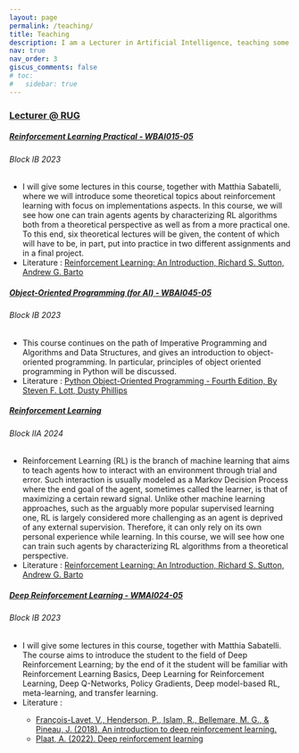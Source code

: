 ```yaml
---
layout: page
permalink: /teaching/
title: Teaching
description: I am a Lecturer in Artificial Intelligence, teaching some courses in the bachelor's and master's programm. I have also open projects to supervise bachelor's and master's students. Previously I was a TA assistance. During my PhD, I supervised many bachelor's and master's projects in the are of Reinforcement Learning from the Industrial Engeneering and Management (IEM) course.
nav: true
nav_order: 3
giscus_comments: false
# toc:
#   sidebar: true
---
```


<h3 style="color: #4b9cd3;" id="Lecturer @ RUG"><a href="https://ocasys.rug.nl/current/catalog/programme/56981">Lecturer @ RUG</a></h3>

<!-- WBAI015-05 (Reinforcement Learning Practical) -->
<div class="card mt-3">
  <div class="p-3">
    <div class="row">
      <div class="col-sm-10">
        <h5 id="RLP" class="card-title"><a href="https://ocasys.rug.nl/current/catalog/course/WBAI015-05">Reinforcement Learning Practical - 	WBAI015-05</a></h5>
        <h6 class="card-subtitle font-italic">Block IB 2023</h6>
      </div>
    </div>
    <ul class="card-text font-weight-light list-group list-group-flush">
      <li class="list-group-item">
        <div class="row">
          <div class="col-sm-12">
            I will give some lectures in this course, together with Matthia Sabatelli, where we will introduce some theoretical topics about reinforcement learning with focus on implementations aspects. In this course, we will see how one can train agents agents by characterizing RL algorithms both from a theoretical perspective as well as from a more practical one. To this end, six theoretical lectures will be given, the content of which will have to be, in part, put into practice in two different assignments and in a final project. 
          </div>
        </div>
      </li>
      <li class="list-group-item">
        <div class="row">
          <div class="col-sm-9">
            Literature : <a href="http://incompleteideas.net/book/the-book.html">Reinforcement Learning: An Introduction, Richard S. Sutton, Andrew G. Barto</a>
          </div>
        </div>
      </li>
    </ul>
  </div>
</div>

<!-- WBAI045-05 (Object-Oriented Programming (for AI)) -->
<div class="card mt-3">
  <div class="p-3">
    <div class="row">
      <div class="col-sm-10">
        <h5 id="comp210" class="card-title"><a href="https://ocasys.rug.nl/current/catalog/course/WBAI045-05">Object-Oriented Programming (for AI) - WBAI045-05</a></h5>
        <h6 class="card-subtitle font-italic">Block IB 2023</h6>
      </div>
    </div>
    <ul class="card-text font-weight-light list-group list-group-flush">
      <li class="list-group-item">
        <div class="row">
          <div class="col-sm-12">
              This course continues on the path of Imperative Programming and Algorithms and Data Structures, and gives an introduction to object-oriented programming. In particular, principles of object oriented programming in Python will be discussed.
          </div>
          <div class="col-sm-3">
          </div>
        </div>
      </li>
      <li class="list-group-item">
        <div class="row">
          <div class="col-sm-9">
            Literature : <a href="https://www.packtpub.com/product/python-object-oriented-programming-fourth-edition/9781801077262">Python Object-Oriented Programming - Fourth Edition, By Steven F. Lott, Dusty Phillips</a>
          </div>
        </div>
      </li>
    </ul>
  </div>
</div>

<!-- xxx (Reinforcement Learning) -->
<div class="card mt-3">
  <div class="p-3">
    <div class="row">
      <div class="col-sm-10">
        <h5 id="comp110" class="card-title"><a href="">Reinforcement Learning</a></h5>
        <h6 class="card-subtitle font-italic">Block IIA 2024</h6>
      </div>
    </div>
    <ul class="card-text font-weight-light list-group list-group-flush">
      <li class="list-group-item">
        <div class="row">
          <div class="col-sm-12">
            Reinforcement Learning (RL) is the branch of machine learning that aims to teach agents how to interact with an environment through trial and error. Such interaction is usually modeled as a Markov Decision Process where the end goal of the agent, sometimes called the learner, is that of maximizing a certain reward signal. Unlike other machine learning approaches, such as the arguably more popular supervised learning one, RL is largely considered more challenging as an agent is deprived of any external supervision. Therefore, it can only rely on its own personal experience while learning. In this course, we will see how one can train such agents by characterizing RL algorithms from a theoretical perspective.
          </div>
        </div>
      </li>
      <li class="list-group-item">
        <div class="row">
          <div class="col-sm-9">
            Literature : <a href="http://incompleteideas.net/book/the-book.html">Reinforcement Learning: An Introduction, Richard S. Sutton, Andrew G. Barto</a>
          </div>
        </div>
      </li>
    </ul>
  </div>
</div>

<!-- WMAI024-05 (Deep Reinforcement Learning) -->
<div class="card mt-3">
  <div class="p-3">
    <div class="row">
      <div class="col-sm-10">
        <h5 id="RLP" class="card-title"><a href="https://ocasys.rug.nl/current/catalog/course/WMAI024-05">Deep Reinforcement Learning - 	WMAI024-05</a></h5>
        <h6 class="card-subtitle font-italic">Block IB 2023</h6>
      </div>
    </div>
    <ul class="card-text font-weight-light list-group list-group-flush">
      <li class="list-group-item">
        <div class="row">
          <div class="col-sm-12">
            I will give some lectures in this course, together with Matthia Sabatelli. The course aims to introduce the student to the field of Deep Reinforcement Learning; by the end of it the student will be familiar with Reinforcement Learning Basics, Deep Learning for Reinforcement Learning, Deep Q-Networks, Policy Gradients, Deep model-based RL, meta-learning, and transfer learning.
          </div>
        </div>
      </li>
      <li class="list-group-item">
        <div class="row">
          <div class="col-sm-9">
            Literature : 
            <ul>
              <li><a href="https://arxiv.org/abs/1811.12560">François-Lavet, V., Henderson, P., Islam, R., Bellemare, M. G., & Pineau, J. (2018). An introduction to deep reinforcement learning.</a></li>
              <li><a href="https://arxiv.org/abs/2201.02135">Plaat, A. (2022). Deep reinforcement learning</a></li>
            </ul> 
          </div>
        </div>
      </li>
    </ul>
  </div>
</div>

<br>



<!-- Separation before Giscus comments -->
<br>

